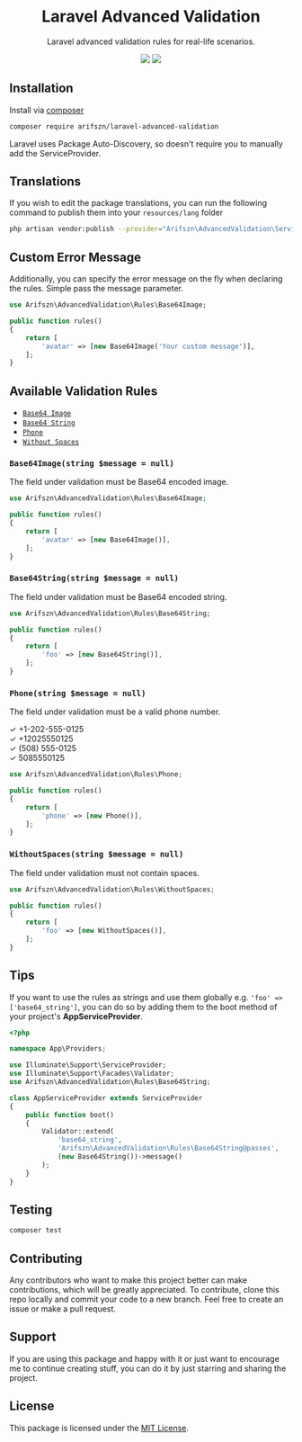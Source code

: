 <h1 align="center">Laravel Advanced Validation</h1>
<p align="center">Laravel advanced validation rules for real-life scenarios.</p>
<p align="center">
    <a href="https://packagist.org/packages/arifszn/laravel-advanced-validation"><img src="https://img.shields.io/packagist/v/arifszn/laravel-advanced-validation"/></a>
    <a href="https://github.com/arifszn/laravel-advanced-validation/blob/main/LICENSE"><img src="https://img.shields.io/github/license/arifszn/laravel-advanced-validation"/></a>
</p>


## Installation

Install via <a href="https://packagist.org/packages/arifszn/laravel-advanced-validation">composer</a>

```bash
composer require arifszn/laravel-advanced-validation
```

Laravel uses Package Auto-Discovery, so doesn't require you to manually add the ServiceProvider.


## Translations

If you wish to edit the package translations, you can run the following command to publish them into your `resources/lang` folder

```bash
php artisan vendor:publish --provider="Arifszn\AdvancedValidation\ServiceProvider"
```

## Custom Error Message

Additionally, you can specify the error message on the fly when declaring the rules. Simple pass the message parameter.

```php
use Arifszn\AdvancedValidation\Rules\Base64Image;

public function rules()
{
    return [
        'avatar' => [new Base64Image('Your custom message')],
    ];
}
```

## Available Validation Rules

- [`Base64 Image`](#base64_image)
- [`Base64 String`](#base64_string)
- [`Phone`](#phone)
- [`Without Spaces`](#without-spaces)


<a name="base64_image"></a>
### `Base64Image(string $message = null)`

The field under validation must be Base64 encoded image.

```php
use Arifszn\AdvancedValidation\Rules\Base64Image;

public function rules()
{
    return [
        'avatar' => [new Base64Image()],
    ];
}
```

<a name="base64_string"></a>
### `Base64String(string $message = null)`

The field under validation must be Base64 encoded string.

```php
use Arifszn\AdvancedValidation\Rules\Base64String;

public function rules()
{
    return [
        'foo' => [new Base64String()],
    ];
}
```

<a name="phone"></a>
### `Phone(string $message = null)`

The field under validation must be a valid phone number.

✓ +1-202-555-0125 \
✓ +12025550125 \
✓ (508) 555-0125 \
✓ 5085550125

```php
use Arifszn\AdvancedValidation\Rules\Phone;

public function rules()
{
    return [
        'phone' => [new Phone()],
    ];
}
```

<a name="without-spaces"></a>
### `WithoutSpaces(string $message = null)`

The field under validation must not contain spaces.

```php
use Arifszn\AdvancedValidation\Rules\WithoutSpaces;

public function rules()
{
    return [
        'foo' => [new WithoutSpaces()],
    ];
}
```

## Tips

If you want to use the rules as strings and use them globally e.g. `'foo' => ['base64_string']`, you can do so by adding them to the boot method of your project's **AppServiceProvider**.

```php
<?php

namespace App\Providers;

use Illuminate\Support\ServiceProvider;
use Illuminate\Support\Facades\Validator;
use Arifszn\AdvancedValidation\Rules\Base64String;

class AppServiceProvider extends ServiceProvider
{
    public function boot()
    {
        Validator::extend(
            'base64_string',
            'Arifszn\AdvancedValidation\Rules\Base64String@passes',
            (new Base64String())->message()
        );
    }
}
```

## Testing

```bash
composer test
```

## Contributing

Any contributors who want to make this project better can make contributions, which will be greatly appreciated. To contribute, clone this repo locally and commit your code to a new branch. Feel free to create an issue or make a pull request.


## Support

If you are using this package and happy with it or just want to encourage me to continue creating stuff, you can do it by just starring and sharing the project.


## License

This package is licensed under the [MIT License](https://github.com/arifszn/laravel-advanced-validation/blob/main/LICENSE).
